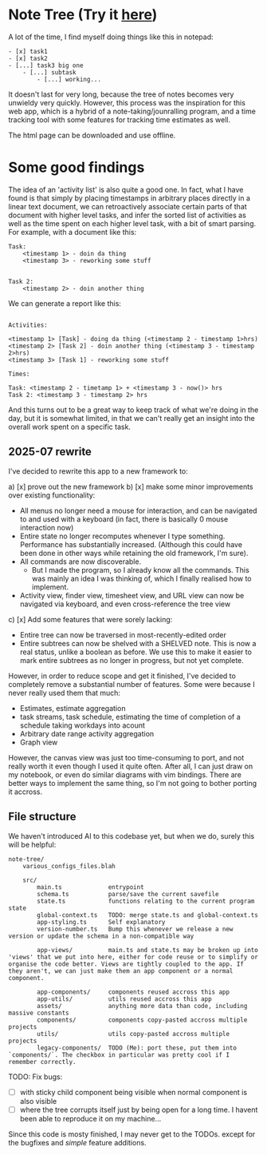 # Note Tree (Try it [here](https://tejas-h5.github.io/Working-on-Tree))

A lot of the time, I find myself doing things like this in notepad:

```
- [x] task1
- [x] task2
- [...] task3 big one
    - [...] subtask
        - [...] working...
```

It doesn't last for very long, because the tree of notes becomes very unwieldy very quickly.
However, this process was the inspiration for this web app, which is a hybrid of a note-taking/jounralling program, 
and a time tracking tool with some features for tracking time estimates as well.

The html page can be downloaded and use offline.


# Some good findings

The idea of an 'activity list' is also quite a good one. In fact, what I have found is that simply by placing timestamps in arbitrary places directly in a linear text document,
we can retroactively associate certain parts of that document with higher level tasks, and infer the sorted list of activities as well as the time spent on each higher level task, with
a bit of smart parsing. For example, with a document like this:


```
Task:
    <timestamp 1> - doin da thing
    <timestamp 3> - reworking some stuff


Task 2:
    <timestamp 2> - doin another thing
```

We can generate a report like this:

```

Activities:

<timestamp 1> [Task] - doing da thing (<timestamp 2 - timestamp 1>hrs)
<timestamp 2> [Task 2] - doin another thing (<timestamp 3 - timestamp 2>hrs)
<timestamp 3> [Task 1] - reworking some stuff

Times:

Task: <timestamp 2 - timetamp 1> + <timestamp 3 - now()> hrs
Task 2: <timestamp 3 - timestamp 2> hrs

```

And this turns out to be a great way to keep track of what we're doing in the day, but it is somewhat limited, in that we can't really 
get an insight into the overall work spent on a specific task. 

## 2025-07 rewrite

I've decided to rewrite this app to a new framework to:

a) [x] prove out the new framework
b) [x] make some minor improvements over existing functionality:

- All menus no longer need a mouse for interaction, and can be navigated to and used with a keyboard (in fact, there is basically 0 mouse interaction now)
- Entire state no longer recomputes whenever I type something. Performance has substantially increased. (Although this could have been done in other ways while retaining the old framework, I'm sure).
- All commands are now discoverable. 
    - But I made the program, so I already know all the commands. This was mainly an idea I was thinking of, which I finally realised how to implement.
- Activity view, finder view, timesheet view, and URL view can now be navigated via keyboard, and even cross-reference the tree view

c) [x] Add some features that were sorely lacking:

- Entire tree can now be traversed in most-recently-edited order
- Entire subtrees can now be shelved with a SHELVED note. This is now a real status, unlike a boolean as before. We use this to make it easier to mark entire subtrees as no longer in progress, but not yet complete. 

However, in order to reduce scope and get it finished, I've decided to completely remove a substantial number of features.
Some were because I never really used them that much:

- Estimates, estimate aggregation
- task streams, task schedule, estimating the time of completion of a schedule taking workdays into acount
- Arbitrary date range activity aggregation
- Graph view

However, the canvas view was just too time-consuming to port, and not really worth it even though I used it quite often.
After all, I can just draw on my notebook, or even do similar diagrams with vim bindings.
There are better ways to implement the same thing, so I'm not going to bother porting it accross. 


## File structure

We haven't introduced AI to this codebase yet, but when we do, surely this will be helpful:

```
note-tree/
    various_configs_files.blah

    src/
        main.ts             entrypoint
        schema.ts           parse/save the current savefile
        state.ts            functions relating to the current program state
        global-context.ts   TODO: merge state.ts and global-context.ts
        app-styling.ts      Self explanatory
        version-number.ts   Bump this whenever we release a new version or update the schema in a non-compatible way

        app-views/          main.ts and state.ts may be broken up into 'views' that we put into here, either for code reuse or to simplify or organise the code better. Views are tightly coupled to the app. If they aren't, we can just make them an app component or a normal component.

        app-components/     components reused accross this app
        app-utils/          utils reused accross this app
        assets/             anything more data than code, including massive constants
        components/         components copy-pasted accross multiple projects
        utils/              utils copy-pasted accross multiple projects
        legacy-components/  TODO (Me): port these, put them into `components/`. The checkbox in particular was pretty cool if I remember correctly.
```

TODO: Fix bugs:
- [ ] with sticky child component being visible when normal component is also visible
- [ ] where the tree corrupts itself just by being open for a long time. I havent been able to reproduce it on my machine...

Since this code is mosty finished, I may never get to the TODOs. except for the bugfixes and *simple* feature additions.
